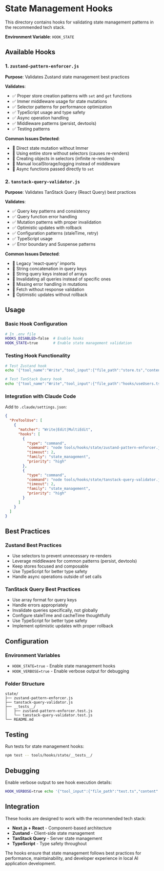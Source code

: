 # State Management Hooks

This directory contains hooks for validating state management patterns in the recommended tech stack.

**Environment Variable**: `HOOK_STATE`

## Available Hooks

### 1. `zustand-pattern-enforcer.js`

**Purpose**: Validates Zustand state management best practices

**Validates**:

- ✅ Proper store creation patterns with `set` and `get` functions
- ✅ Immer middleware usage for state mutations
- ✅ Selector patterns for performance optimization
- ✅ TypeScript usage and type safety
- ✅ Async operation handling
- ✅ Middleware patterns (persist, devtools)
- ✅ Testing patterns

**Common Issues Detected**:

- 🚫 Direct state mutation without Immer
- 🚫 Using entire store without selectors (causes re-renders)
- 🚫 Creating objects in selectors (infinite re-renders)
- 🚫 Manual localStorage/logging instead of middleware
- 🚫 Async functions passed directly to `set`

### 2. `tanstack-query-validator.js`

**Purpose**: Validates TanStack Query (React Query) best practices

**Validates**:

- ✅ Query key patterns and consistency
- ✅ Query function error handling
- ✅ Mutation patterns with proper invalidation
- ✅ Optimistic updates with rollback
- ✅ Configuration patterns (staleTime, retry)
- ✅ TypeScript usage
- ✅ Error boundary and Suspense patterns

**Common Issues Detected**:

- 🚫 Legacy 'react-query' imports
- 🚫 String concatenation in query keys
- 🚫 String query keys instead of arrays
- 🚫 Invalidating all queries instead of specific ones
- 🚫 Missing error handling in mutations
- 🚫 Fetch without response validation
- 🚫 Optimistic updates without rollback

## Usage

### Basic Hook Configuration

```bash
# In .env file
HOOKS_DISABLED=false  # Enable hooks
HOOK_STATE=true       # Enable state management validation
```

### Testing Hook Functionality

```bash
# Test Zustand hook
echo '{"tool_name":"Write","tool_input":{"file_path":"store.ts","content":"const useStore = create(() => ({ count: 0 }))"}}' | node tools/hooks/state/zustand-pattern-enforcer.js

# Test TanStack Query hook
echo '{"tool_name":"Write","tool_input":{"file_path":"hooks/useUsers.ts","content":"useQuery(\"users\", fetchUsers)"}}' | node tools/hooks/state/tanstack-query-validator.js
```

### Integration with Claude Code

Add to `.claude/settings.json`:

```json
{
  "PreToolUse": [
    {
      "matcher": "Write|Edit|MultiEdit",
      "hooks": [
        {
          "type": "command",
          "command": "node tools/hooks/state/zustand-pattern-enforcer.js",
          "timeout": 2,
          "family": "state_management",
          "priority": "high"
        },
        {
          "type": "command",
          "command": "node tools/hooks/state/tanstack-query-validator.js",
          "timeout": 2,
          "family": "state_management",
          "priority": "high"
        }
      ]
    }
  ]
}
```

## Best Practices

### Zustand Best Practices

- Use selectors to prevent unnecessary re-renders
- Leverage middleware for common patterns (persist, devtools)
- Keep stores focused and composable
- Use TypeScript for better type safety
- Handle async operations outside of set calls

### TanStack Query Best Practices

- Use array format for query keys
- Handle errors appropriately
- Invalidate queries specifically, not globally
- Configure staleTime and cacheTime thoughtfully
- Use TypeScript for better type safety
- Implement optimistic updates with proper rollback

## Configuration

### Environment Variables

- `HOOK_STATE=true` - Enable state management hooks
- `HOOK_VERBOSE=true` - Enable verbose output for debugging

### Folder Structure

```
state/
├── zustand-pattern-enforcer.js
├── tanstack-query-validator.js
├── __tests__/
│   ├── zustand-pattern-enforcer.test.js
│   └── tanstack-query-validator.test.js
└── README.md
```

## Testing

Run tests for state management hooks:

```bash
npm test -- tools/hooks/state/__tests__/
```

## Debugging

Enable verbose output to see hook execution details:

```bash
HOOK_VERBOSE=true echo '{"tool_input":{"file_path":"test.ts","content":"..."}}' | node tools/hooks/state/zustand-pattern-enforcer.js
```

## Integration

These hooks are designed to work with the recommended tech stack:

- **Next.js + React** - Component-based architecture
- **Zustand** - Client-side state management
- **TanStack Query** - Server state management
- **TypeScript** - Type safety throughout

The hooks ensure that state management follows best practices for performance, maintainability, and developer experience in local AI application development.
